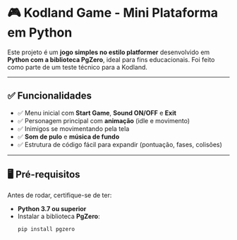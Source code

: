 # 🎮 Kodland Game - Mini Plataforma em Python

Este projeto é um **jogo simples no estilo platformer** desenvolvido em **Python com a biblioteca PgZero**, ideal para fins educacionais. Foi feito como parte de um teste técnico para a Kodland.

---

## ✅ Funcionalidades

- ✅ Menu inicial com **Start Game**, **Sound ON/OFF** e **Exit**
- ✅ Personagem principal com **animação** (idle e movimento)
- ✅ Inimigos se movimentando pela tela
- ✅ **Som de pulo** e **música de fundo**
- ✅ Estrutura de código fácil para expandir (pontuação, fases, colisões)

---

## 🖥️ Pré-requisitos

Antes de rodar, certifique-se de ter:

- **Python 3.7 ou superior**  
- Instalar a biblioteca **PgZero**:
  ```bash
  pip install pgzero
